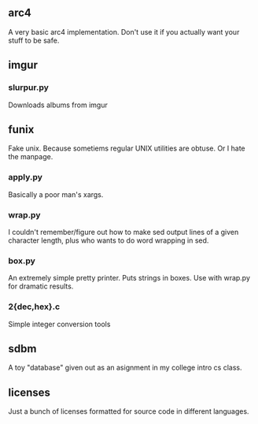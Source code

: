 ## arc4

A very basic arc4 implementation. Don't use it if you actually want your stuff to be safe.

## imgur

### slurpur.py

Downloads albums from imgur

## funix

Fake unix. Because sometiems regular UNIX utilities are obtuse. Or I hate the manpage. 

### apply.py

Basically a poor man's xargs.

### wrap.py

I couldn't remember/figure out how to make sed output lines of a given character length, plus who wants to do word wrapping in sed.

### box.py

An extremely simple pretty printer. Puts strings in boxes. Use with wrap.py for dramatic results.

### 2{dec,hex}.c

Simple integer conversion tools

## sdbm

A toy "database" given out as an asignment in my college intro cs class. 

## licenses

Just a bunch of licenses formatted for source code in different languages.

